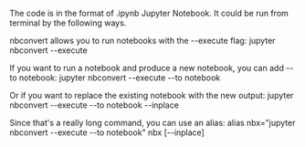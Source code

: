 The code is in the format of .ipynb Jupyter Notebook. It could be run from terminal by the following ways.

nbconvert allows you to run notebooks with the --execute flag: jupyter nbconvert --execute

If you want to run a notebook and produce a new notebook, you can add --to notebook: jupyter nbconvert --execute --to notebook

Or if you want to replace the existing notebook with the new output: jupyter nbconvert --execute --to notebook --inplace

Since that's a really long command, you can use an alias: alias nbx="jupyter nbconvert --execute --to notebook" nbx [--inplace]
